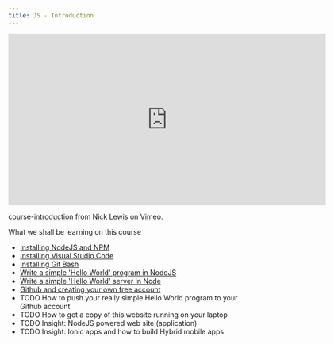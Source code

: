 ```yaml
---
title: JS - Introduction
---
```


<iframe src="https://player.vimeo.com/video/187444928" width="640" height="346" frameborder="0" webkitallowfullscreen mozallowfullscreen allowfullscreen></iframe>
<p><a href="https://vimeo.com/187444928">course-introduction</a> from <a href="https://vimeo.com/nicklewis">Nick Lewis</a> on <a href="https://vimeo.com">Vimeo</a>.</p>

What we shall be learning on this course

* [Installing NodeJS and NPM](install-node)
* [Installing Visual Studio Code](install-visual-studio-code)
* [Installing Git Bash](installing-git-bash)
* [Write a simple 'Hello World' program in NodeJS](hello-world)
* [Write a simple 'Hello World' server in Node](hello-http)
* [Github and creating your own free account](join-github)
* TODO How to push your really simple Hello World program to your Github account
* TODO How to get a copy of this website running on your laptop
* TODO Insight: NodeJS powered web site (application)
* TODO Insight: Ionic apps and how to build Hybrid mobile apps